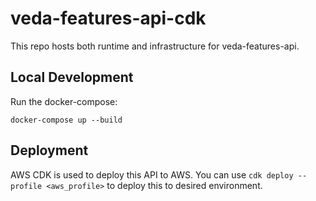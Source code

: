 # veda-features-api-cdk

This repo hosts both runtime and infrastructure for veda-features-api.

## Local Development

Run the docker-compose:

```
docker-compose up --build 
```

## Deployment

AWS CDK is used to deploy this API to AWS. You can use `cdk deploy --profile <aws_profile>` to deploy this to desired environment.
